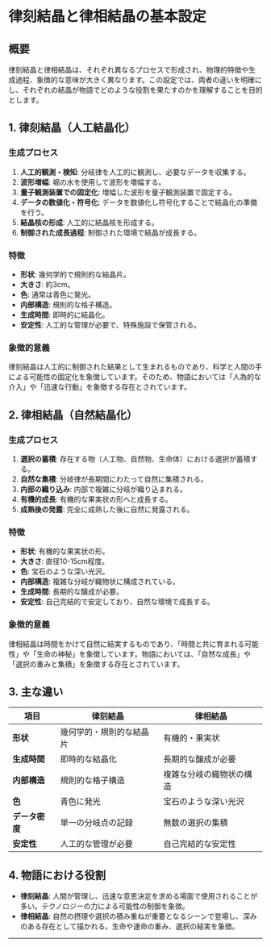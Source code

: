 # 律刻結晶と律相結晶の基本設定

## 概要
律刻結晶と律相結晶は、それぞれ異なるプロセスで形成され、物理的特徴や生成過程、象徴的な意味が大きく異なります。この設定では、両者の違いを明確にし、それぞれの結晶が物語でどのような役割を果たすのかを理解することを目的とします。

## 1. 律刻結晶（人工結晶化）

### 生成プロセス
1. **人工的観測・検知**: 分岐律を人工的に観測し、必要なデータを収集する。
2. **波形増幅**: 堀の水を使用して波形を増幅する。
3. **量子観測装置での固定化**: 増幅した波形を量子観測装置で固定する。
4. **データの数値化・符号化**: データを数値化し符号化することで結晶化の準備を行う。
5. **結晶核の形成**: 人工的に結晶核を形成する。
6. **制御された成長過程**: 制御された環境で結晶が成長する。

### 特徴
- **形状**: 幾何学的で規則的な結晶片。
- **大きさ**: 約3cm。
- **色**: 通常は青色に発光。
- **内部構造**: 規則的な格子構造。
- **生成時間**: 即時的に結晶化。
- **安定性**: 人工的な管理が必要で、特殊施設で保管される。

### 象徴的意義
律刻結晶は人工的に制御された結果として生まれるものであり、科学と人間の手による可能性の固定化を象徴しています。そのため、物語においては「人為的な介入」や「迅速な行動」を象徴する存在とされています。

## 2. 律相結晶（自然結晶化）

### 生成プロセス
1. **選択の蓄積**: 存在する物（人工物、自然物、生命体）における選択が蓄積する。
2. **自然な集積**: 分岐律が長期間にわたって自然に集積される。
3. **内部の織り込み**: 内部で複雑に分岐が織り込まれる。
4. **有機的成長**: 有機的な果実状の形へと成長する。
5. **成熟後の発露**: 完全に成熟した後に自然に発露される。

### 特徴
- **形状**: 有機的な果実状の形。
- **大きさ**: 直径10-15cm程度。
- **色**: 宝石のような深い光沢。
- **内部構造**: 複雑な分岐が織物状に構成されている。
- **生成時間**: 長期的な醸成が必要。
- **安定性**: 自己完結的で安定しており、自然な環境で成長する。

### 象徴的意義
律相結晶は時間をかけて自然に結実するものであり、「時間と共に育まれる可能性」や「生命の神秘」を象徴しています。物語においては、「自然な成長」や「選択の重みと集積」を象徴する存在とされています。

## 3. 主な違い

| 項目       | 律刻結晶                          | 律相結晶                            |
| ---------- | -------------------------------- | ---------------------------------- |
| **形状**   | 幾何学的・規則的な結晶片           | 有機的・果実状                     |
| **生成時間** | 即時的な結晶化                    | 長期的な醸成が必要                  |
| **内部構造** | 規則的な格子構造                  | 複雑な分岐の織物状の構造            |
| **色**     | 青色に発光                        | 宝石のような深い光沢                |
| **データ密度** | 単一の分岐点の記録              | 無数の選択の集積                    |
| **安定性** | 人工的な管理が必要                | 自己完結的な安定性                  |

## 4. 物語における役割
- **律刻結晶**: 人間が管理し、迅速な意思決定を求める場面で使用されることが多い。テクノロジーの力による可能性の制御を象徴。
- **律相結晶**: 自然の摂理や選択の積み重ねが重要となるシーンで登場し、深みのある存在として描かれる。生命や運命の重み、選択の結実を象徴。

---